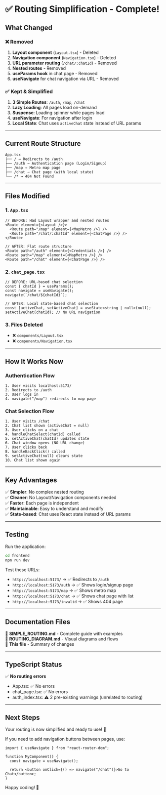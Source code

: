 # ✅ Routing Simplification - Complete!

## What Changed

### ❌ Removed

1. **Layout component** (`Layout.tsx`) - Deleted
2. **Navigation component** (`Navigation.tsx`) - Deleted
3. **URL parameter routing** (`/chat/:chatId`) - Removed
4. **Nested routes** - Removed
5. **useParams hook** in chat page - Removed
6. **useNavigate** for chat navigation via URL - Removed

### ✅ Kept & Simplified

1. **3 Simple Routes**: `/auth`, `/map`, `/chat`
2. **Lazy Loading**: All pages load on-demand
3. **Suspense**: Loading spinner while pages load
4. **useNavigate**: For navigation after login
5. **Local State**: Chat uses `activeChat` state instead of URL params

---

## Current Route Structure

```
App.tsx
├── / → Redirects to /auth
├── /auth → Authentication page (Login/Signup)
├── /map → Metro map page
├── /chat → Chat page (with local state)
└── /* → 404 Not Found
```

---

## Files Modified

### 1. `App.tsx`

```tsx
// BEFORE: Had Layout wrapper and nested routes
<Route element={<Layout />}>
  <Route path="/map" element={<MapMetro />} />
  <Route path="/chat/:chatId" element={<ChatPage />} />
</Route>

// AFTER: Flat route structure
<Route path="/auth" element={<Credentials />} />
<Route path="/map" element={<MapMetro />} />
<Route path="/chat" element={<ChatPage />} />
```

### 2. `chat_page.tsx`

```tsx
// BEFORE: URL-based chat selection
const { chatId } = useParams();
const navigate = useNavigate();
navigate(`/chat/${chatId}`);

// AFTER: Local state-based chat selection
const [activeChat, setActiveChat] = useState<string | null>(null);
setActiveChat(chatId); // No URL navigation
```

### 3. Files Deleted

- ❌ `components/Layout.tsx`
- ❌ `components/Navigation.tsx`

---

## How It Works Now

### Authentication Flow

```
1. User visits localhost:5173/
2. Redirects to /auth
3. User logs in
4. navigate("/map") redirects to map page
```

### Chat Selection Flow

```
1. User visits /chat
2. Chat list shown (activeChat = null)
3. User clicks on a chat
4. handleChatSelect(chatId) called
5. setActiveChat(chatId) updates state
6. Chat window opens (NO URL change)
7. User clicks back
8. handleBackClick() called
9. setActiveChat(null) clears state
10. Chat list shown again
```

---

## Key Advantages

✅ **Simpler**: No complex nested routing  
✅ **Cleaner**: No Layout/Navigation components needed  
✅ **Faster**: Each page is independent  
✅ **Maintainable**: Easy to understand and modify  
✅ **State-based**: Chat uses React state instead of URL params

---

## Testing

Run the application:

```bash
cd frontend
npm run dev
```

Test these URLs:

- `http://localhost:5173/` → ✅ Redirects to `/auth`
- `http://localhost:5173/auth` → ✅ Shows login/signup page
- `http://localhost:5173/map` → ✅ Shows metro map
- `http://localhost:5173/chat` → ✅ Shows chat page with list
- `http://localhost:5173/invalid` → ✅ Shows 404 page

---

## Documentation Files

📄 **SIMPLE_ROUTING.md** - Complete guide with examples  
📄 **ROUTING_DIAGRAM.md** - Visual diagrams and flows  
📄 **This file** - Summary of changes

---

## TypeScript Status

✅ **No routing errors**

- App.tsx: ✅ No errors
- chat_page.tsx: ✅ No errors
- auth_index.tsx: ⚠️ 2 pre-existing warnings (unrelated to routing)

---

## Next Steps

Your routing is now simplified and ready to use! 🎉

If you need to add navigation buttons between pages, use:

```tsx
import { useNavigate } from "react-router-dom";

function MyComponent() {
  const navigate = useNavigate();

  return <button onClick={() => navigate("/chat")}>Go to Chat</button>;
}
```

Happy coding! 🚀
